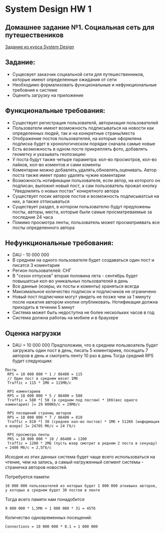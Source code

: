 # System Design HW 1
## Домашнее задание №1. Социальная сеть для путешествеников

[Задание из курса System Design](https://balun.courses/courses/system_design)

## Задание:

- Сущесвует заказчик социальной сети для путешественников, которые имеют определенные ожидания от сети
- Необходимо формализовать функциональные и нефункциональные требовния к системе
- Оценить загрузку на приложение

## Функциональные требования:
- Существует регистрация пользователй, авторизация пользователей  
-  Пользователи имеют возможность подписываться на новости как определенных людей, так и на конкретные страны/места
- Отображение постов пользователей, на которые оформлена подписка будет в хронологическом порядке сначала самые новые
- Есть возможность в одном посте прикреплять фото, добавлять геометку и указывать геопозицию
- У поста будут также четыре параметра: кол-во просмотров, кол-во лайков, кол-во коментов и сами коменты
- Коментарии можно добавлять,удалять,обновлять,оценивать. Автор поста также имеет право удалять чужие коментарии
- Возможность нотификации пользователя, если автор, на которого он подписан, выложил новый пост, а сам пользователь прожал кнопку "Уведомлять о новых постах" конкретного автора
- Существует посик авторов постов и возможность подписыватсья на них, а также отписываться
- Существует раздел, в котором пользователю будут предложены посты, авторы, места, которые были самые просматреваемые за последние 24 часа
- Помимо просмотра ленты, пользователь может просматриввать все посты определенного автора

## Нефункциональные требования:
- DAU - 10 000 000
- В среднем на одного пользователя будет создаваться один пост и писатся 3 коментария
- Регион пользователей: СНГ
- В "сезон отпусков" вторая половина лета - сентябрь будет повышатсья кол-во уникальных пользователей в день
- Все данные (юзеры, их посты и коменты) храняться всегда
- Максимальное количество подписок и подписчиков не ограничено
- Новый пост подписчики могут увидеть не позже чем за 1 минуту после нажатия автором кнопки опубликовать. Нотификация должна приходить в течении 5 минут
- Система может быть недоступна не более нескольких часов в год
- Система должна работаь на мобиле и в браузере

## Оценка нагрузки
- DAU = 10 000 000  Предположим, что в среднем пользвоатель будет загружать один пост в день, писать 5 коментариев, посещать 7 авторов в день и смотреть ленту 10 раз в день 
Тогда средний RPS будет следующим:
```
Посты
 RPS = 10 000 000 * 1 / 86400 = 115
 // Один пост в среднем весит 1Мб 
 Traffic = 115 * 1Мб = 115Мб/с
 
 RPS коментариев 
 RPS = 10 000 000 * 5 / 86400 = 580
 Traffic = 580 *[ 50 (в среднем под постом) * 1Кб(вес одного коментария) ]= 29 000Кб/с = 29Мб/с
 
 RPS посещений страниц авторов
 RPS = 10 000 000 * 7 / 86400 = 810
 Traffic = 810 *[ 30 (среднее кол-во постов) * 1Мб + 512Кб (информация о юзере) ]= 24705 Мб/с = 24 Гб/с
 
 RPS просмотра ленты
 PRS = 10 000 000 * 10 / 86400 = 1200
 Traffic = 1200 * 2МБ (пусть юзер смотрит в реднем 2 поста в секунду) = 2400 Мб/с = 2,5Гб/с
```
Исходня из этих данных система будет чаще всего использоваться на чтение, чем на запись, а самый нагруженный сегмент системы - страничка авторов новостей.

Потребуется памяти:
```
10 000 000 пользователей из которых будет 1 000 000 аткивынх авторов, у которых в среднем будет 30 постов в ленте
```
Тогда всего памяти нам понадобится
```
9 000 000 * 1,5Мб + 1 000 000 * 31 = 45Тб
```

Количество одновременных посещений:
```
Connections = 10 000 000 * 0.1 = 1 000 000
```
